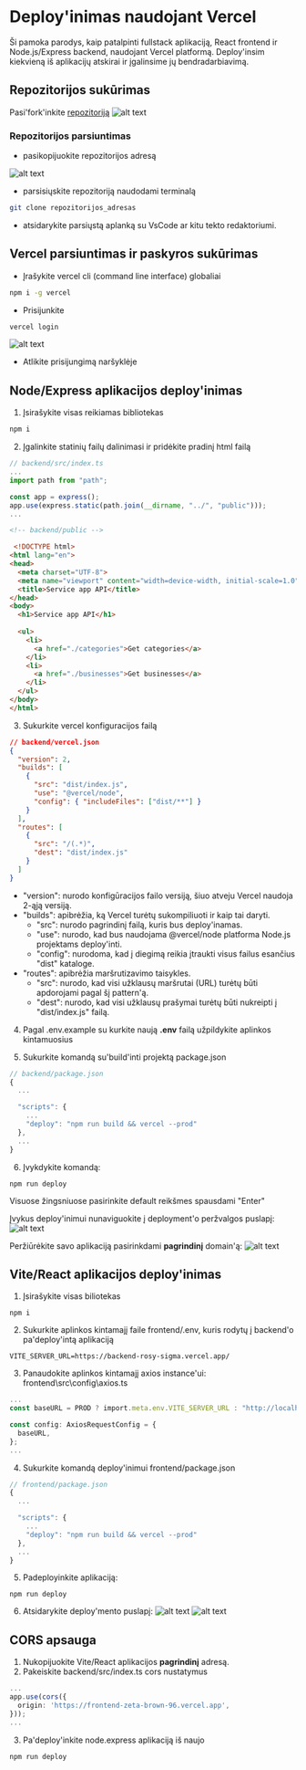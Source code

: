 # Deploy'inimas naudojant Vercel

Ši pamoka parodys, kaip patalpinti fullstack aplikaciją, React frontend ir Node.js/Express backend, naudojant Vercel platformą.
Deploy'insim kiekvieną iš aplikacijų atskirai ir įgalinsime jų bendradarbiavimą.

## Repozitorijos sukūrimas

Pasi'fork'inkite [repozitoriją](https://github.com/rokasandreikenas/home-service-app-heroku) 
![alt text](https://i.postimg.cc/cJpDsdx3/image-1.png)

### Repozitorijos parsiuntimas

* pasikopijuokite repozitorijos adresą

![alt text](https://i.postimg.cc/nrZ0DTQc/image-5.png)

* parsisiųskite repozitoriją naudodami terminalą

```bash
git clone repozitorijos_adresas
```

* atsidarykite parsiųstą aplanką su VsCode ar kitu tekto redaktoriumi.

## Vercel parsiuntimas ir paskyros sukūrimas

* Įrašykite vercel cli (command line interface) globaliai
```bash
npm i -g vercel
```

* Prisijunkite
```bash
vercel login
```
![alt text](https://i.postimg.cc/vZSqNWC3/image-3.png)

* Atlikite prisijungimą naršyklėje

## Node/Express aplikacijos deploy'inimas

1. Įsirašykite visas reikiamas bibliotekas
```bash
npm i 
```

2. Įgalinkite statinių failų dalinimasi ir pridėkite pradinį html failą
```js
// backend/src/index.ts
...
import path from "path";

const app = express();
app.use(express.static(path.join(__dirname, "../", "public")));
...
```
```html
<!-- backend/public -->

 <!DOCTYPE html>
<html lang="en">
<head>
  <meta charset="UTF-8">
  <meta name="viewport" content="width=device-width, initial-scale=1.0">
  <title>Service app API</title>
</head>
<body>
  <h1>Service app API</h1>
  
  <ul>
    <li>
      <a href="./categories">Get categories</a>
    </li>
    <li>
      <a href="./businesses">Get businesses</a>
    </li>
  </ul>
</body>
</html>
```

3. Sukurkite vercel konfiguracijos failą

```json
// backend/vercel.json 
{
  "version": 2,
  "builds": [
    {
      "src": "dist/index.js",
      "use": "@vercel/node",
      "config": { "includeFiles": ["dist/**"] }
    }
  ],
  "routes": [
    {
      "src": "/(.*)",
      "dest": "dist/index.js"
    }
  ]
}
```
* "version": nurodo konfigūracijos failo versiją, šiuo atveju Vercel naudoja 2-ąją versiją.
* "builds": apibrėžia, ką Vercel turėtų sukompiliuoti ir kaip tai daryti.
  * "src": nurodo pagrindinį failą, kuris bus deploy'inamas.
  *   "use": nurodo, kad bus naudojama @vercel/node platforma Node.js projektams deploy'inti.
  *   "config": nurodoma, kad į diegimą reikia įtraukti visus failus esančius "dist" kataloge.
* "routes": apibrėžia maršrutizavimo taisykles.
  *   "src": nurodo, kad visi užklausų maršrutai (URL) turėtų būti apdorojami pagal šį pattern'ą.
  *   "dest": nurodo, kad visi užklausų prašymai turėtų būti nukreipti į "dist/index.js" failą.

4. Pagal .env.example su kurkite naują __.env__ failą užpildykite aplinkos kintamuosius

5. Sukurkite komandą su'build'inti projektą package.json
```js
// backend/package.json
{
  ...

  "scripts": {
    ...
    "deploy": "npm run build && vercel --prod"
  },
  ...
}
```

6. Įvykdykite komandą:
```
npm run deploy
```

Visuose žingsniuose pasirinkite default reikšmes spausdami "Enter"

Įvykus deploy'inimui nunaviguokite į deployment'o peržvalgos puslapį:
![alt text](https://i.postimg.cc/NfsdGJcd/image-4.png)

Peržiūrėkite savo aplikaciją pasirinkdami __pagrindinį__ domain'ą:
![alt text](https://i.postimg.cc/Y038fg1N/image-7.png)

## Vite/React aplikacijos deploy'inimas

1. Įsirašykite visas biliotekas
```
npm i
```

2. Sukurkite aplinkos kintamajį faile frontend/.env, kuris rodytų į backend'o pa'deploy'intą aplikaciją
```
VITE_SERVER_URL=https://backend-rosy-sigma.vercel.app/
```

3. Panaudokite aplinkos kintamajį axios instance'ui:
frontend\src\config\axios.ts
```ts
...
const baseURL = PROD ? import.meta.env.VITE_SERVER_URL : "http://localhost:3000/";

const config: AxiosRequestConfig = {
  baseURL,
};
...
```

4. Sukurkite komandą deploy'inimui frontend/package.json

```js
// frontend/package.json
{
  ...

  "scripts": {
    ...
    "deploy": "npm run build && vercel --prod"
  },
  ...
}
```

5. Padeployinkite aplikaciją:

```
npm run deploy
```

6. Atsidarykite deploy'mento puslapį:
![alt text](https://i.postimg.cc/sf9nrFtB/image-9.png)
![alt text](https://i.postimg.cc/5NsnXB9b/image-10.png)

## CORS apsauga

1. Nukopijuokite Vite/React aplikacijos __pagrindinį__ adresą.
2. Pakeiskite backend/src/index.ts cors nustatymus
```ts
...
app.use(cors({
  origin: 'https://frontend-zeta-brown-96.vercel.app',
}));
...
```
3. Pa'deploy'inkite node.express aplikaciją iš naujo

```
npm run deploy
```
